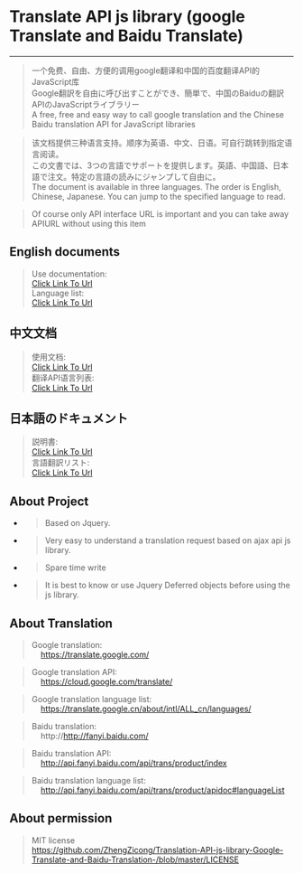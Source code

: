 # Translate API js library (google Translate and Baidu Translate)

***

>  一个免费、自由、方便的调用google翻译和中国的百度翻译API的JavaScript库
<br/> Google翻訳を自由に呼び出すことができ、簡単で、中国のBaiduの翻訳APIのJavaScriptライブラリー
<br/> A free, free and easy way to call google translation and the Chinese Baidu translation API for JavaScript libraries

> 该文档提供三种语言支持。顺序为英语、中文、日语。可自行跳转到指定语言阅读。
<br/> この文書では、3つの言語でサポートを提供します。英語、中国語、日本語で注文。特定の言語の読みにジャンプして自由に。
<br/> The document is available in three languages. The order is English, Chinese, Japanese. You can jump to the specified language to read.

>Of course only API interface URL is important and you can take away APIURL without using this item

## English documents
> Use documentation: 
<br/>[Click Link To Url](https://github.com/ZhengZicong/Translate-API-js-library-Google-Translate-and-Baidu-Translate/blob/master/docs/English/JS%20Library%20use%20doc.md) <br/>
> Language list:
<br/>[Click Link To Url](https://github.com/ZhengZicong/Translate-API-js-library-Google-Translate-and-Baidu-Translate/blob/master/docs/English/Translate%20Language%20List.md)

## 中文文档
> 使用文档: 
<br/>[Click Link To Url](https://github.com/ZhengZicong/Translate-API-js-library-Google-Translate-and-Baidu-Translate/blob/master/docs/Chinese/JS%E5%BA%93%E4%BD%BF%E7%94%A8%E6%96%87%E6%A1%A3.md) <br/>
> 翻译API语言列表:
<br/>[Click Link To Url](https://github.com/ZhengZicong/Translate-API-js-library-Google-Translate-and-Baidu-Translate/blob/master/docs/Chinese/%E7%BF%BB%E8%AF%91%E8%AF%AD%E8%A8%80%E5%88%97%E8%A1%A8.md)

## 日本語のドキュメント
> 説明書:
<br/>[Click Link To Url](https://github.com/ZhengZicong/Translate-API-js-library-Google-Translate-and-Baidu-Translate/blob/master/docs/Japanese/JS%E3%83%A9%E3%82%A4%E3%83%96%E3%83%A9%E3%83%AA%E3%81%AE%E3%83%89%E3%82%AD%E3%83%A5%E3%83%A1%E3%83%B3%E3%83%88.md) <br/>
> 言語翻訳リスト:
<br/>[Click Link To Url](https://github.com/ZhengZicong/Translate-API-js-library-Google-Translate-and-Baidu-Translate/blob/master/docs/Japanese/%E8%A8%80%E8%AA%9E%E7%BF%BB%E8%A8%B3%E3%83%AA%E3%82%B9%E3%83%88.md)

## About Project
* > Based on Jquery.
* > Very easy to understand a translation request based on ajax api js library.
* > Spare time write
* > It is best to know or use Jquery Deferred objects before using the js library.

## About Translation
> Google translation:
    <br/>&nbsp;&nbsp;&nbsp;&nbsp;https://translate.google.com/
    
> Google translation API<Official charges>:
    <br/>&nbsp;&nbsp;&nbsp;&nbsp;https://cloud.google.com/translate/
    
> Google translation language list:
    <br/>&nbsp;&nbsp;&nbsp;&nbsp;https://translate.google.cn/about/intl/ALL_cn/languages/
    
> Baidu translation:
    <br/>&nbsp;&nbsp;&nbsp;&nbsp;http://http://fanyi.baidu.com/
    
> Baidu translation API<Free limit>:
    <br/>&nbsp;&nbsp;&nbsp;&nbsp;http://api.fanyi.baidu.com/api/trans/product/index
    
> Baidu translation language list:
    <br/>&nbsp;&nbsp;&nbsp;&nbsp;http://api.fanyi.baidu.com/api/trans/product/apidoc#languageList
    

## About permission
> MIT license
<br/> https://github.com/ZhengZicong/Translation-API-js-library-Google-Translate-and-Baidu-Translation-/blob/master/LICENSE

